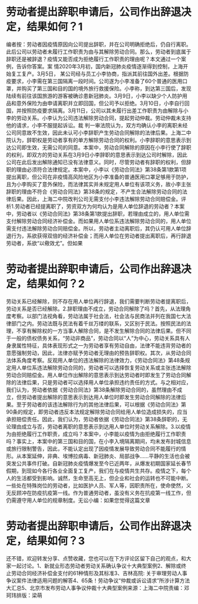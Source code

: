 # 劳动者提出辞职申请后，公司作出辞退决定，结果如何？1

编者按：劳动者因疫情原因向公司提出辞职，并在公司明确拒绝后，仍自行离职。此后公司以劳动者未履行工作职责为由与其解除劳动合同。那么，劳动者到底属于辞职还是被辞退？疫情又能否成为拒绝履行工作职责的理由呢？本文通过一个案例，告诉你答案。案   情2020年3月初，国内新冠肺炎疫情逐渐得到控制，上海开始复工复产。3月5日， 某公司经与员工小李协商，指派其前往国外出差。根据防疫要求，小李需在第三国隔离一段时间。公司遂为小李准备了60个普通的医用口罩，并购买了第三国和目的国的境外旅行救援保险。小李称，到达第三国后，发现陆续有前往该国旅游的游客被确诊患新冠肺炎。3月9日，小李以缺少个人防护用品和意外保险为由申请离职并立即回国，但公司予以拒绝。3月10日，小李自行回国，并按照防疫要求隔离。3月11日，公司以其未履行出差工作职责为由解除与小李的劳动关系。小李认为公司违法解除劳动合同，提起劳动仲裁。劳动仲裁未支持他的请求，小李不服提起诉讼。裁   判一审法院认为，双方均确认小李的离职未经公司同意故不生效，因此未认可小李辞职产生劳动合同解除的法律后果。上海二中院认为，辞职权是劳动者享有的单方解除劳动合同的权利。小李辞职的意思表示到达公司即生效，无需公司的同意。本案中，劳动合同解除的原因在小李行使了辞职的权利，即双方的劳动关系在3月9日小李辞职的意思表示到达公司时解除，因此公司在此后发出解除通知已没有法律意义。同时，尽管劳动者有辞职的权利，但辞职的理由必须符合法律规定。本案中，小李以《劳动合同法》第38条第1款第1项提出离职，但公司在非疫情高风险地区为小李准备的普通医用口罩足够用于防护，且为小李购买了意外保险，而法律其实并未规定用人单位有该项义务，故小李主张辞职的理由不符合《劳动合同法》第38条的规定，不产生合法解除劳动合同的法律后果。因此，上海二中院改判公司无需支付小李违法解除劳动合同赔偿金。评   析1.劳动者已经提离职了，劳资双方为何均认为是用人单位辞退的劳动者？本案中，劳动者以《劳动合同法》第38条第1款提出辞职，若理由成立的，用人单位需支付解除劳动合同经济补偿金。而如果用人单位系违法解除劳动合同的，用人单位需支付违法解除劳动合同赔偿金。所以，劳动者主动离职后，其仍认可用人单位辞退行为，系欲获得双倍的经济补偿金；而用人单位在劳动者提出离职后，再行辞退劳动者，系欲“以儆效尤”。但如果

# 劳动者提出辞职申请后，公司作出辞退决定，结果如何？2

劳动关系已经解除，则不存在用人单位再行辞退，我们需要判断劳动者提离职后，劳动关系是否已经解除。2.辞职理由不成立，劳动合同解除了吗？首先，从法理角度考察。以部门法视角看，劳动法属于社会法，社会法与民商法并列在我国七大法律部门之内。劳动法既与民法有着千丝万缕的联系，又区别于民法。按照民法的法理，不享有解除权的一方当事人解除合同，是不发生解除合同的法律后果。但不同于一般的债权债务关系，“劳动非商品”，劳动合同以“人”为中心，劳动关系具有人身隶属性特征，具体表现形式之一为劳动者享有劳动自由，法律不能违背劳动者的意愿强制劳动，因此，法律亦赋予劳动者无理由的预告辞职权。其次，从劳动合同法体系角度考察。反观用人单位的违法解除的法律效力，《劳动合同法》第48条规定用人单位系违法解除劳动合同的，劳动者可以选择恢复劳动关系或主张违法解除劳动合同赔偿金。用人单位作出解除的意思表示到达劳动者时即发生了劳动合同解除的法律后果，只是劳动者可以选择用人单位承担违约责任的方式。与之相对应，我们认为，劳动者依据《劳动合同法》第38条解除劳动合同的，虽然理由不成立，但劳动者提出解除的意思表示到达用人单位时即发生劳动合同解除的法律后果。至于劳动者的该违法解除行为的其他法律后果，可以根据《劳动合同法》第90条的规定，即劳动者违反本法规定解除劳动合同给用人单位造成损失的，应当承担赔偿责任。因此，我们认为，劳动者依据《劳动合同法》第38条辞职的，无论理由成立与否，劳动者离职的意思表示到达用人单位时劳动关系解除。3.以疫情为由拒绝履行工作职责，成立吗？本案中，小李能以疫情为由拒绝履行工作职责吗？事实上，本案中的第三国和目的国，在小李入境隔离期间，均未发布封城信息或旅行限制警告，因此，不能认定出现了因疫情发展导致劳动合同不能履行的情形。从本案延伸，非典、埃博拉病毒、新冠肺炎、局部战争……平静的生活也会被突发公共事件打破。自新冠肺炎疫情爆发至今已近两年，从爆发初期国家延长春节假期，到现如今各行各业全面复工复产，我们在与疫情共生共存。疫情之下，每个人的生活都受到影响。诚然，生命至高无上，但企业和社会的运转也不可能中断。一些处在特殊岗位的劳动者，比如医护人员、军人等，因职责所在，使命使然，义无反顾冲在防疫抗疫第一线。作为普通劳动者，虽没有义务在抗疫第一线工作，但仍需遵守用人单位的规章制度。无讼小编：如果您觉得这篇文章

# 劳动者提出辞职申请后，公司作出辞退决定，结果如何？3

还不错，欢迎转发分享、点赞收藏，您也可以在下方评论区留下自己的观点，和大家一起讨论。1、新就业形态劳动者劳动关系确认争议十大典型案例2、解除或终止劳动合同经济补偿金支付的61种情形及其标准3、吉林高院: 关于审理劳动人事争议案件法律适用问题的解答4、65条！劳动争议“仲裁或诉讼请求”所涉计算方法大汇总5、北京市发布劳动人事争议仲裁十大典型案例来源：上海二中院责编：邓珂玮排版：梁萌

